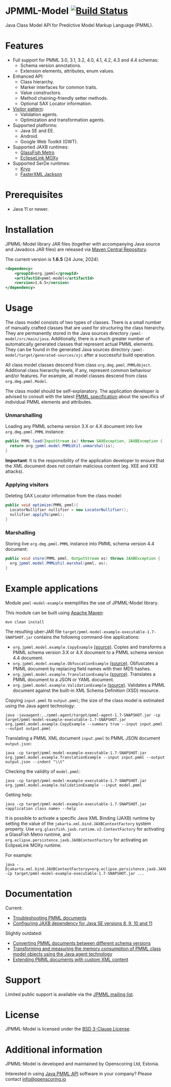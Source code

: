 JPMML-Model [![Build Status](https://github.com/jpmml/jpmml-model/workflows/maven/badge.svg)](https://github.com/jpmml/jpmml-model/actions?query=workflow%3A%22maven%22)
===========

Java Class Model API for Predictive Model Markup Language (PMML).

# Features #

* Full support for PMML 3.0, 3.1, 3.2, 4.0, 4.1, 4.2, 4.3 and 4.4 schemas:
  * Schema version annotations.
  * Extension elements, attributes, enum values.
* Enhanced API:
  * Class hierarchy.
  * Marker interfaces for common traits.
  * Value constructors.
  * Method chaining-friendly setter methods.
  * Optional SAX Locator information.
* [Visitor pattern](https://en.wikipedia.org/wiki/Visitor_pattern):
  * Validation agents.
  * Optimization and transformation agents.
* Supported platforms:
  * Java SE and EE.
  * Android.
  * Google Web Toolkit (GWT).
* Supported JAXB runtimes:
  * [GlassFish Metro](https://metro.java.net)
  * [EclipseLink MOXy](https://www.eclipse.org/eclipselink)
* Supported SerDe runtimes:
  * [Kryo](https://github.com/EsotericSoftware/kryo)
  * [FasterXML Jackson](https://github.com/FasterXML/jackson)

# Prerequisites #

* Java 11 or newer.

# Installation #

JPMML-Model library JAR files (together with accompanying Java source and Javadocs JAR files) are released via [Maven Central Repository](https://repo1.maven.org/maven2/org/jpmml/).

The current version is **1.6.5** (24 June, 2024).

```xml
<dependency>
	<groupId>org.jpmml</groupId>
	<artifactId>pmml-model</artifactId>
	<version>1.6.5</version>
</dependency>
```

# Usage #

The class model consists of two types of classes. There is a small number of manually crafted classes that are used for structuring the class hierarchy. They are permanently stored in the Java sources directory `/pmml-model/src/main/java`. Additionally, there is a much greater number of automatically generated classes that represent actual PMML elements. They can be found in the generated Java sources directory `/pmml-model/target/generated-sources/xjc` after a successful build operation.

All class model classes descend from class `org.dmg.pmml.PMMLObject`. Additional class hierarchy levels, if any, represent common behaviour and/or features. For example, all model classes descend from class `org.dmg.pmml.Model`.

The class model should be self-explanatory. The application developer is advised to consult with the latest [PMML specification](http://dmg.org/pmml/v4-3/GeneralStructure.html) about the specifics of individual PMML elements and attributes.

### Unmarshalling ###

Loading any PMML schema version 3.X or 4.X document into live `org.dmg.pmml.PMML` instance:

```java
public PMML load(InputStream is) throws SAXException, JAXBException {
  return org.jpmml.model.PMMLUtil.unmarshal(is);
}
```

**Important**: It is the responsibility of the application developer to ensure that the XML document does not contain malicious content (eg. XEE and XXE attacks).

### Applying visitors ###

Deleting SAX Locator information from the class model:

```java
public void optimize(PMML pmml){
  LocatorNullifier nullifier = new LocatorNullifier();
  nullifier.applyTo(pmml);
}
```

### Marshalling ###

Storing live `org.dmg.pmml.PMML` instance into PMML schema version 4.4 document:

```java
public void store(PMML pmml, OutputStream os) throws JAXBException {
  org.jpmml.model.PMMLUtil.marshal(pmml, os);
}
```

# Example applications #

Module `pmml-model-example` exemplifies the use of JPMML-Model library.

This module can be built using [Apache Maven](https://maven.apache.org/):
```
mvn clean install
```

The resulting uber-JAR file `target/pmml-model-example-executable-1.7-SNAPSHOT.jar` contains the following command-line applications:
* `org.jpmml.model.example.CopyExample` [(source)](https://github.com/jpmml/jpmml-model/blob/master/pmml-model-example/src/main/java/org/jpmml/model/example/CopyExample.java). Copies and transforms a PMML schema version 3.X or 4.X document to a PMML schema version 4.4 document.
* `org.jpmml.model.example.ObfuscationExample` [(source)](https://github.com/jpmml/jpmml-model/blob/master/pmml-model-example/src/main/java/org/jpmml/model/example/ObfuscationExample.java). Obfuscates a PMML document by replacing field names with their MD5 hashes.
* `org.jpmml.model.example.TranslationExample` [(source)](https://github.com/jpmml/jpmml-model/blob/master/pmml-model-example/src/main/java/org/jpmml/model/example/TranslationExample.java). Translates a PMML document to a JSON or YAML document.
* `org.jpmml.model.example.ValidationExample` [(source)](https://github.com/jpmml/jpmml-model/blob/master/pmml-model-example/src/main/java/org/jpmml/model/example/ValidationExample.java). Validates a PMML document against the built-in XML Schema Definition (XSD) resource.

Copying `input.pmml` to `output.pmml`; the size of the class model is estimated using the Java agent technology:
```
java -javaagent:../pmml-agent/target/pmml-agent-1.7-SNAPSHOT.jar -cp target/pmml-model-example-executable-1.7-SNAPSHOT.jar org.jpmml.model.example.CopyExample --summary true --input input.pmml --output output.pmml
```

Translating a PMML XML document `input.pmml` to PMML JSON document `output.json`:
```
java -cp target/pmml-model-example-executable-1.7-SNAPSHOT.jar org.jpmml.model.example.TranslationExample --input input.pmml --output output.json --indent "\\t"
```

Checking the validity of `model.pmml`:
```
java -cp target/pmml-model-example-executable-1.7-SNAPSHOT.jar org.jpmml.model.example.ValidationExample --input model.pmml
```

Getting help:
```
java -cp target/pmml-model-example-executable-1.7-SNAPSHOT.jar <application class name> --help
```

It is possible to activate a specific Java XML Binding (JAXB) runtime by setting the value of the `jakarta.xml.bind.JAXBContextFactory` system property. Use `org.glassfish.jaxb.runtime.v2.ContextFactory` for activating a GlassFish Metro runtime, and `org.eclipse.persistence.jaxb.JAXBContextFactory` for activating an EclipseLink MOXy runtime.

For example:
```
java -Djakarta.xml.bind.JAXBContextFactoryy=org.eclipse.persistence.jaxb.JAXBContextFactory -cp target/pmml-model-example-executable-1.7-SNAPSHOT.jar ...
```

# Documentation #

Current:

* [Troubleshooting PMML documents](https://openscoring.io/blog/2018/06/15/troubleshooting_pmml/)
* [Configuring JAXB dependency for Java SE versions 8, 9, 10 and 11](https://openscoring.io/blog/2019/02/28/jpmml_model_api_configuring_jaxb_dependency/)

Slightly outdated:

* [Converting PMML documents between different schema versions](https://openscoring.io/blog/2014/06/20/jpmml_model_api_import_export/)
* [Transforming and measuring the memory consumption of PMML class model objects using the Java agent technology](https://openscoring.io/blog/2015/02/06/jpmml_model_api_transform_measure/)
* [Extending PMML documents with custom XML content](https://openscoring.io/blog/2015/05/15/jpmml_model_api_vendor_extensions/)

# Support #

Limited public support is available via the [JPMML mailing list](https://groups.google.com/forum/#!forum/jpmml).

# License #

JPMML-Model is licensed under the [BSD 3-Clause License](https://opensource.org/licenses/BSD-3-Clause).

# Additional information #

JPMML-Model is developed and maintained by Openscoring Ltd, Estonia.

Interested in using [Java PMML API](https://github.com/jpmml) software in your company? Please contact [info@openscoring.io](mailto:info@openscoring.io)
